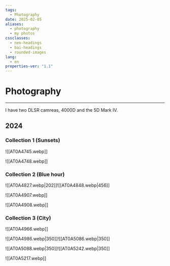 ```yaml
---
tags:
  - Photography
date: 2025-02-05
aliases:
  - photography
  - my photos
cssclasses:
  - neo-headings
  - bai-headings
  - rounded-images
lang:
  - en
properties-ver: "1.1"
---
```

# Photography

***
I have two DLSR camreas, 4000D and the 5D  Mark IV.
## 2024
### Collection 1 (Sunsets)
![[AT0A4745.webp]]

![[AT0A4748.webp]]

### Collection 2 (Blue hour)
![[AT0A4827.webp|202]]![[AT0A4848.webp|456]]

![[AT0A4907.webp]]

![[AT0A4908.webp]]

### Collection 3 (City)

![[AT0A4966.webp]]

![[AT0A4986.webp|350]]![[AT0A5086.webp|350]]

![[AT0A5088.webp|350]]![[AT0A5242.webp|350]]

![[AT0A5217.webp]]

